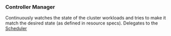 ### Controller Manager

Continuously watches the state of the cluster workloads and tries to make it match the  desired state (as defined in resource specs). 
Delegates to the [Scheduler](scheduler.md)